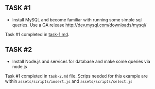 ## TASK #1

- Install MySQL and become familiar with running some simple sql queries. Use a GA release http://dev.mysql.com/downloads/mysql/


Task #1 completed in [task-1.md](https://github.com/NatasaPeic/practice-sgt/blob/master/task-1.md).


## TASK #2

- Install Node.js and services for database and make some queries via node.js

Task #1 completed in `task-2.md` file.
Scrips needed for this example are within `assets/scripts/insert.js` and `assets/scripts/select.js`
